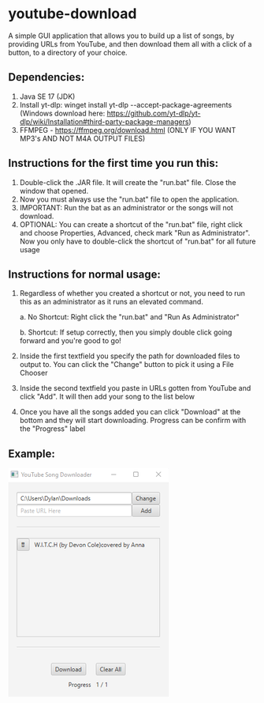 # youtube-download

A simple GUI application that allows you to build up a list of songs, by providing URLs from YouTube, and then download them all with a click of a button, to a directory of your choice.

## Dependencies:

1. Java SE 17 (JDK)
2. Install yt-dlp: winget install yt-dlp --accept-package-agreements (Windows download here: https://github.com/yt-dlp/yt-dlp/wiki/Installation#third-party-package-managers)
3. FFMPEG - https://ffmpeg.org/download.html (ONLY IF YOU WANT MP3's AND NOT M4A OUTPUT FILES)

## Instructions for the first time you run this:

1. Double-click the .JAR file. It will create the "run.bat" file. Close the window that opened.
2. Now you must always use the "run.bat" file to open the application. 
3. IMPORTANT: Run the bat as an administrator or the songs will not download.
4. OPTIONAL: You can create a shortcut of the "run.bat" file, right click and choose Properties, Advanced, check mark "Run as Administrator". Now you only have to double-click the shortcut of "run.bat" for all future usage

## Instructions for normal usage:
1. Regardless of whether you created a shortcut or not, you need to run this as an administrator as it runs an elevated command. 
    
    a. No Shortcut: Right click the "run.bat" and "Run As Administrator"
    
    b. Shortcut: If setup correctly, then you simply double click going forward and you're good to go!

2. Inside the first textfield you specify the path for downloaded files to output to. You can click the "Change" button to pick it using a File Chooser
3. Inside the second textfield you paste in URLs gotten from YouTube and click "Add". It will then add your song to the list below
4. Once you have all the songs added you can click "Download" at the bottom and they will start downloading. Progress can be confirm with the "Progress" label


## Example:
![404 NOT FOUND](example.png)
